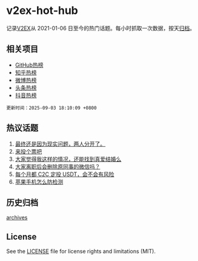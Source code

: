 # v2ex-hot-hub

 记录[V2EX](https://www.v2ex.com/)从 2021-01-06 日至今的热门话题。每小时抓取一次数据，按天[归档](archives)。
 
 ## 相关项目

- [GitHub热榜](https://github.com/lonnyzhang423/github-hot-hub)
- [知乎热榜](https://github.com/lonnyzhang423/zhihu-hot-hub)
- [微博热榜](https://github.com/lonnyzhang423/weibo-hot-hub)
- [头条热榜](https://github.com/lonnyzhang423/toutiao-hot-hub)
- [抖音热榜](https://github.com/lonnyzhang423/douyin-hot-hub)


 `更新时间：2025-09-03 18:10:09 +0800`

## 热议话题

1. [最终还是因为现实问题，两人分开了。](https://www.v2ex.com/t/1156743)
1. [来投个票吧](https://www.v2ex.com/t/1156704)
1. [大家觉得我这样的情况，还能找到真爱结婚么](https://www.v2ex.com/t/1156760)
1. [大家离职后会删除原同事的微信吗？](https://www.v2ex.com/t/1156780)
1. [每个月都 C2C 定投 USDT，会不会有风险](https://www.v2ex.com/t/1156731)
1. [苹果手机怎么防检测](https://www.v2ex.com/t/1156712)

## 历史归档

[archives](archives)

## License

See the [LICENSE](LICENSE) file for license rights and limitations (MIT).
